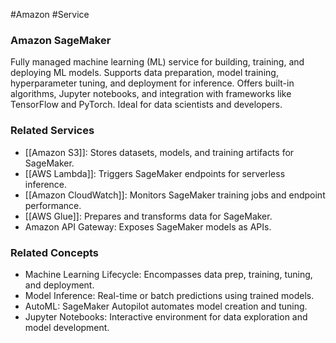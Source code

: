 #Amazon #Service 
### Amazon SageMaker

Fully managed machine learning (ML) service for building, training, and deploying ML models. Supports data preparation, model training, hyperparameter tuning, and deployment for inference. Offers built-in algorithms, Jupyter notebooks, and integration with frameworks like TensorFlow and PyTorch. Ideal for data scientists and developers.

### Related Services

- [[Amazon S3]]: Stores datasets, models, and training artifacts for SageMaker.
- [[AWS Lambda]]: Triggers SageMaker endpoints for serverless inference.
- [[Amazon CloudWatch]]: Monitors SageMaker training jobs and endpoint performance.
- [[AWS Glue]]: Prepares and transforms data for SageMaker.
- Amazon API Gateway: Exposes SageMaker models as APIs.

### Related Concepts

- Machine Learning Lifecycle: Encompasses data prep, training, tuning, and deployment.
- Model Inference: Real-time or batch predictions using trained models.
- AutoML: SageMaker Autopilot automates model creation and tuning.
- Jupyter Notebooks: Interactive environment for data exploration and model development.
